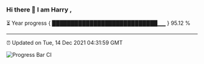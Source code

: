 ### Hi there 👋 I am Harry , 

⏳ Year progress { ████████████████████████████▁▁ } 95.12 %

---

⏰ Updated on Tue, 14 Dec 2021 04:31:59 GMT

![Progress Bar CI](https://github.com/duykhang68/duykhang68/workflows/Progress%20Bar%20CI/badge.svg)
